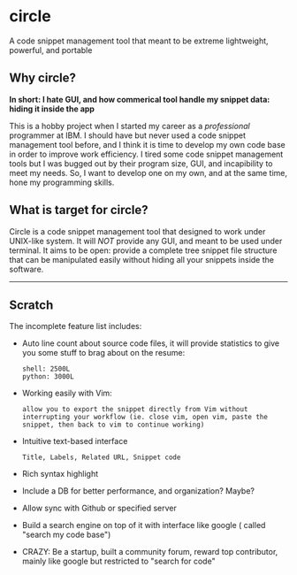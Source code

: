 # circle
A code snippet management tool that meant to be extreme lightweight, powerful, and portable

## Why circle?

**In short: I hate GUI, and how commerical tool handle my snippet data: hiding it inside the app**

This is a hobby project when I started my career as a *professional* programmer at IBM. I should have but never used a code snippet management tool before, and I think it is time to develop my own code base in order to improve work efficiency. I tired some code snippet management tools but I was bugged out by their program size, GUI, and incapibility to meet my needs. So, I want to develop one on my own, and at the same time, hone my programming skills.

## What is target for circle?

Circle is a code snippet management tool that designed to work under UNIX-like system. It will *NOT* provide any GUI, and meant to be used under terminal. It aims to be open: provide a complete tree snippet file structure that can be manipulated easily without hiding all your snippets inside the software.

---------------------------------------------------------------------------------------------------------------------------------------------

## Scratch

The incomplete feature list includes:

- Auto line count about source code files, it will provide statistics to give you some stuff to brag about on the resume:
      
      shell: 2500L
      python: 3000L

- Working easily with Vim: 

      allow you to export the snippet directly from Vim without interrupting your workflow (ie. close vim, open vim, paste the 
      snippet, then back to vim to continue working)

- Intuitive text-based interface
      
      Title, Labels, Related URL, Snippet code

- Rich syntax highlight

- Include a DB for better performance, and organization? Maybe?

- Allow sync with Github or specified server

- Build a search engine on top of it with interface like google ( called "search my code base")

- CRAZY: Be a startup, built a community forum, reward top contributor, mainly like google but restricted to "search for code"
